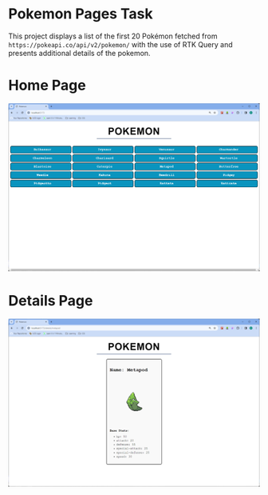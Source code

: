 # Pokemon Pages Task

This project displays a list of the first 20 Pokémon fetched from `https://pokeapi.co/api/v2/pokemon/`
with the use of RTK Query and presents additional details of the pokemon.

# Home Page

![Home Page](./demo/Pokemon1.png)

# Details Page

![Details Page](./demo/Pokemon2.png)
